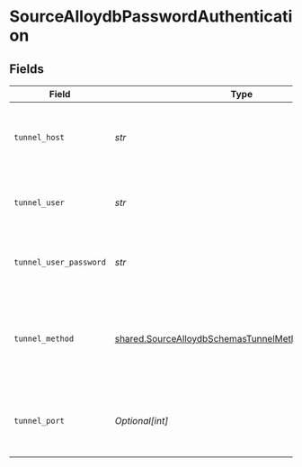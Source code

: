 # SourceAlloydbPasswordAuthentication


## Fields

| Field                                                                                                                      | Type                                                                                                                       | Required                                                                                                                   | Description                                                                                                                | Example                                                                                                                    |
| -------------------------------------------------------------------------------------------------------------------------- | -------------------------------------------------------------------------------------------------------------------------- | -------------------------------------------------------------------------------------------------------------------------- | -------------------------------------------------------------------------------------------------------------------------- | -------------------------------------------------------------------------------------------------------------------------- |
| `tunnel_host`                                                                                                              | *str*                                                                                                                      | :heavy_check_mark:                                                                                                         | Hostname of the jump server host that allows inbound ssh tunnel.                                                           |                                                                                                                            |
| `tunnel_user`                                                                                                              | *str*                                                                                                                      | :heavy_check_mark:                                                                                                         | OS-level username for logging into the jump server host                                                                    |                                                                                                                            |
| `tunnel_user_password`                                                                                                     | *str*                                                                                                                      | :heavy_check_mark:                                                                                                         | OS-level password for logging into the jump server host                                                                    |                                                                                                                            |
| `tunnel_method`                                                                                                            | [shared.SourceAlloydbSchemasTunnelMethodTunnelMethod](../../models/shared/sourcealloydbschemastunnelmethodtunnelmethod.md) | :heavy_check_mark:                                                                                                         | Connect through a jump server tunnel host using username and password authentication                                       |                                                                                                                            |
| `tunnel_port`                                                                                                              | *Optional[int]*                                                                                                            | :heavy_minus_sign:                                                                                                         | Port on the proxy/jump server that accepts inbound ssh connections.                                                        | 22                                                                                                                         |